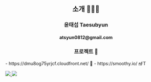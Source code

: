 
<h2 align="center">소개 🙋🏻‍♂️</h2>
<h3 align="center">윤태섭 Taesubyun</h3>
<h4 align="center">atsyun0812@gmail.com<h4>

<h3 align="center">프로젝트 🧾</h3>
- https://dmu8og75yrjcf.cloudfront.net/ 🐶
- https://smoothy.io/ ㎋T

<a href="https://mercury-act-6a5.notion.site/8cf31ba28c3348bc9be9103d8ad15360" target="_blank"><img src="https://img.shields.io/badge/Notion-%23000000.svg?style=for-the-badge&logo=notion&logoColor=white"/>
<a href="http://www.linkedin.com/in/taesub-yun-51baa9220" target="_blank"><img src="https://img.shields.io/badge/linkedin-%230077B5.svg?style=for-the-badge&logo=linkedin&logoColor=white"/></a>
  
  

